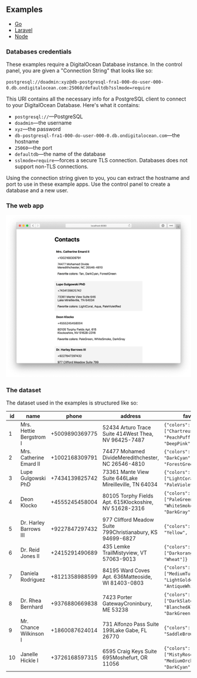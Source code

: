 ## Examples

* [Go](./go-contacts)
* [Laravel](./laravel-contacts)
* [Node](./node-contacts)

### Databases credentials

These examples require a DigitalOcean Database instance. In the control panel, you are given a "Connection String" that looks like so:

```
postgresql://doadmin:xyz@db-postgresql-fra1-000-do-user-000-0.db.ondigitalocean.com:25060/defaultdb?sslmode=require
```

This URI contains all the necessary info for a PostgreSQL client to connect to your DigitalOcean Database. Here's what it contains:

* `postgresql://`—PostgreSQL
* `doadmin`—the username
* `xyz`—the password
* `db-postgresql-fra1-000-do-user-000-0.db.ondigitalocean.com`—the hostname
* `25060`—the port
* `defaultdb`—the name of the database
* `sslmode=require`—forces a secure TLS connection. Databases does not support non-TLS connections.

Using the connection string given to you, you can extract the hostname and port to use in these example apps. Use the control panel to create a database and a new user.

### The web app

<p align="center">
    <img src="screenshot.png" alt="screenshot of the web app in the examples" width="1010">
</p>

### The dataset

The dataset used in the examples is structured like so:

| id | name                    | phone          | address                                                    | favorites                                                               | created_at          | updated_at          |
|----|-------------------------|----------------|------------------------------------------------------------|-------------------------------------------------------------------------|---------------------|---------------------|
| 1  | Mrs. Hettie Bergstrom I | +5009890369775 | 52434 Arturo Trace Suite 414West Thea, NV 96425-7487       | `{"colors": ["Chartreuse", "PeachPuff", "DeepPink"]}`                     | 2018-11-12 19:40:41 | 2018-11-12 19:40:41 |
| 2  | Mrs. Catherine Emard II | +1002168309791 | 74477 Mohamed DivideMeredithchester, NC 26546-4810         | `{"colors": ["Tan", "DarkCyan", "ForestGreen"]}`                          | 2018-11-12 19:40:42 | 2018-11-12 19:40:42 |
| 3  | Lupe Gulgowski PhD      | +7434139825742 | 73361 Mante View Suite 646Lake Mireilleville, TN 64034     | `{"colors": ["LightCoral", "Aqua", "PaleVioletRed"]}`                     | 2018-11-12 19:40:42 | 2018-11-12 19:40:42 |
| 4  | Deon Klocko             | +4555245458004 | 80105 Torphy Fields Apt. 615Klockoshire, NV 51628-2316     | `{"colors": ["PaleGreen", "WhiteSmoke", "DarkGray"]}`                     | 2018-11-12 19:40:42 | 2018-11-12 19:40:42 |
| 5  | Dr. Harley Barrows III  | +9227847297432 | 977 Clifford Meadow Suite 799Christianabury, KS 94699-6827 | `{"colors": ["Teal", "Yellow", "Tomato"]}`                                | 2018-11-12 19:40:42 | 2018-11-12 19:40:42 |
| 6  | Dr. Reid Jones II       | +2415291490689 | 435 Lemke TrailMistyview, VT 57063-9013                    | `{"colors": ["Darkorange", "Blue", "Wheat"]}`                             | 2018-11-12 19:40:43 | 2018-11-12 19:40:43 |
| 7  | Daniela Rodriguez       | +8121358988599 | 84195 Ward Coves Apt. 636Matteoside, WI 81403-0803         | `{"colors": ["MediumTurquoise", "LightGoldenRodYellow", "AntiqueWhite"]}` | 2018-11-12 19:40:43 | 2018-11-12 19:40:43 |
| 8  | Dr. Rhea Bernhard       | +9376880669838 | 7423 Porter GatewayCroninbury, ME 53238                    | `{"colors": ["DarkSlateGray", "BlanchedAlmond", "DarkGreen"]}`            | 2018-11-12 19:40:44 | 2018-11-12 19:40:44 |
| 9  | Mr. Chance Wilkinson I  | +1860087624014 | 731 Alfonzo Pass Suite 199Lake Gabe, FL 26770              | `{"colors": ["Cornsilk", "SaddleBrown", "Blue"]}`                         | 2018-11-12 19:40:44 | 2018-11-12 19:40:44 |
| 10 | Janelle Hickle I        | +3726168597315 | 6595 Craig Keys Suite 695Moshefurt, OR 11056               | `{"colors": ["MistyRose", "MediumOrchid", "DarkCyan"]}`                   | 2018-11-12 19:40:44 | 2018-11-12 19:40:44 |